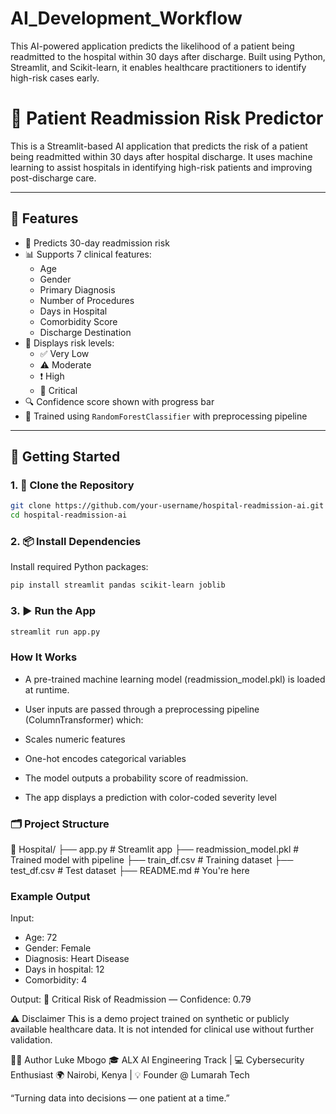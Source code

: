 # AI_Development_Workflow
This AI-powered application predicts the likelihood of a patient being readmitted to the hospital within 30 days after discharge. Built using Python, Streamlit, and Scikit-learn, it enables healthcare practitioners to identify high-risk cases early.

# 🏥 Patient Readmission Risk Predictor

This is a Streamlit-based AI application that predicts the risk of a patient being readmitted within 30 days after hospital discharge. It uses machine learning to assist hospitals in identifying high-risk patients and improving post-discharge care.

---

## 📌 Features

- 🎯 Predicts 30-day readmission risk
- 📊 Supports 7 clinical features:
  - Age
  - Gender
  - Primary Diagnosis
  - Number of Procedures
  - Days in Hospital
  - Comorbidity Score
  - Discharge Destination
- 🚥 Displays risk levels:
  - ✅ Very Low
  - ⚠️ Moderate
  - ❗ High
  - 🚨 Critical
- 🔍 Confidence score shown with progress bar
- 💾 Trained using `RandomForestClassifier` with preprocessing pipeline

---

## 🚀 Getting Started

### 1. 📂 Clone the Repository

```bash
git clone https://github.com/your-username/hospital-readmission-ai.git
cd hospital-readmission-ai
```

### 2. 📦 Install Dependencies
Install required Python packages: 
```bash 
pip install streamlit pandas scikit-learn joblib
```

### 3. ▶️ Run the App 
```bash 
streamlit run app.py
```

### How It Works
- A pre-trained machine learning model (readmission_model.pkl) is loaded at runtime.

- User inputs are passed through a preprocessing pipeline (ColumnTransformer) which:

- Scales numeric features

- One-hot encodes categorical variables

- The model outputs a probability score of readmission.

- The app displays a prediction with color-coded severity level

### 🗂 Project Structure
📁 Hospital/
├── app.py                  # Streamlit app
├── readmission_model.pkl   # Trained model with pipeline
├── train_df.csv            # Training dataset
├── test_df.csv             # Test dataset
├── README.md               # You're here

### Example Output
Input:
- Age: 72
- Gender: Female
- Diagnosis: Heart Disease
- Days in hospital: 12
- Comorbidity: 4

Output:
🚨 Critical Risk of Readmission — Confidence: 0.79

⚠️ Disclaimer
This is a demo project trained on synthetic or publicly available healthcare data.
It is not intended for clinical use without further validation.

👨‍💻 Author
Luke Mbogo
🎓 ALX AI Engineering Track | 💻 Cybersecurity Enthusiast
🌍 Nairobi, Kenya | 💡 Founder @ Lumarah Tech

“Turning data into decisions — one patient at a time.”
